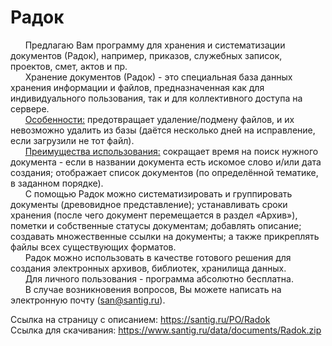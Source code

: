 # Радок
&#160;&#160;&#160;&#160;&#160;&#160;Предлагаю Вам программу для хранения и систематизации документов (Радок), например, приказов, служебных записок, проектов, смет, актов и пр.<br>
&#160;&#160;&#160;&#160;&#160;&#160;Хранение документов (Радок) - это специальная база данных хранения информации и файлов, предназначенная как для индивидуального пользования, так и для коллективного доступа на сервере.<br>
&#160;&#160;&#160;&#160;&#160;&#160;<u>Особенности:</u> предотвращает удаление/подмену файлов, и их невозможно удалить из базы (даётся несколько дней на исправление, если загрузили не тот файл).<br> 
&#160;&#160;&#160;&#160;&#160;&#160;<u>Преимущества использования:</u> сокращает время на поиск нужного документа - если в названии документа есть искомое слово и/или дата создания; отображает список документов (по определённой тематике, в заданном порядке).<br>
&#160;&#160;&#160;&#160;&#160;&#160;С помощью Радок можно систематизировать и группировать документы (древовидное представление); устанавливать сроки хранения (после чего документ перемещается в раздел «Архив»), пометки и собственные статусы документам; добавлять описание; создавать множественные ссылки на документы; а также прикреплять файлы всех существующих форматов.<br>
&#160;&#160;&#160;&#160;&#160;&#160;Радок можно использовать в качестве готового решения для создания электронных архивов, библиотек, хранилища данных.<br>
&#160;&#160;&#160;&#160;&#160;&#160;Для личного пользования - программа абсолютно бесплатна.<br>
&#160;&#160;&#160;&#160;&#160;&#160;В случае возникновения вопросов, Вы можете написать на электронную почту (san@santig.ru).<br>

Ссылка на страницу с описанием: https://santig.ru/PO/Radok<br>
Ссылка для скачивания: https://www.santig.ru/data/documents/Radok.zip<br>
